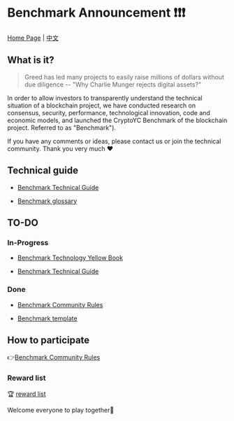 # Benchmark Announcement :exclamation::exclamation::exclamation:
 [Home Page](https://aturx.github.io/benchmark/) | [中文](README_CN.md)
 
## What is it?

> Greed has led many projects to easily raise millions of dollars without due diligence -- "Why Charlie Munger rejects digital assets?" 

In order to allow investors to transparently understand the technical situation of a blockchain project, we have conducted research on consensus, security, performance, technological innovation, code and economic models, and launched the CryptoYC Benchmark of the blockchain project. Referred to as "Benchmark").

If you have any comments or ideas, please contact us or join the technical community. Thank you very much :heart:


## Technical guide

- [Benchmark Technical Guide](study/Benchmark_tech_study_en.md)

- [Benchmark glossary](result/Glossary/Glossary.md)



## TO-DO

### In-Progress

- [Benchmark Technology Yellow Book](result/Benchmark_yellowpaper/README.md)

- [Benchmark Technical Guide](study/Benchmark_tech_study_en.md)

### Done

- [Benchmark Community Rules](rule/Benchmark_rule/Benchmark_rule.md)

- [Benchmark template](rule/Benchmark_template/Benchmark_template.md)



## How to participate

:point_right:[Benchmark Community Rules](rule/Benchmark_rule/Benchmark_rule.md)


### Reward list

:trophy: [reward list](rule/Benchmark_reward_list/Benchmark_reward_list.md)

Welcome everyone to play together:dancers:  


